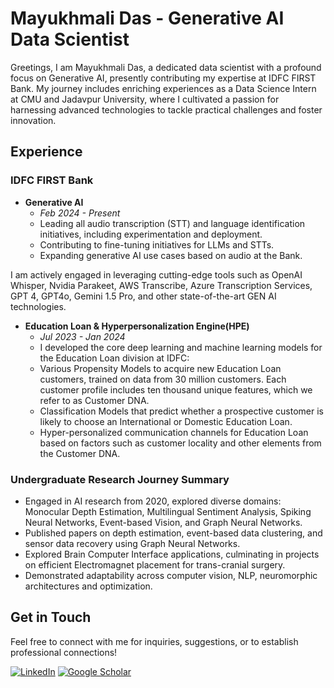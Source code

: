 # Mayukhmali Das - Generative AI Data Scientist

Greetings, I am Mayukhmali Das, a dedicated data scientist with a profound focus on Generative AI, presently contributing my expertise at IDFC FIRST Bank. My journey includes enriching experiences as a Data Science Intern at CMU and Jadavpur University, where I cultivated a passion for harnessing advanced technologies to tackle practical challenges and foster innovation.

## Experience

### IDFC FIRST Bank
- **Generative AI**
  - *Feb 2024 - Present*
  - Leading all audio transcription (STT) and language identification initiatives, including experimentation and deployment.
  - Contributing to fine-tuning initiatives for LLMs and STTs.
  - Expanding generative AI use cases based on audio at the Bank.

I am actively engaged in leveraging cutting-edge tools such as OpenAI Whisper, Nvidia Parakeet, AWS Transcribe, Azure Transcription Services,  GPT 4, GPT4o, Gemini 1.5 Pro, and other state-of-the-art GEN AI technologies.

- **Education Loan & Hyperpersonalization Engine(HPE)**
  - *Jul 2023 - Jan 2024*
  - I developed the core deep learning and machine learning models for the Education Loan division at IDFC:
  - Various Propensity Models to acquire new Education Loan customers, trained on data from 30 million customers. Each customer profile includes ten thousand unique features, which we refer to as Customer DNA.
  - Classification Models that predict whether a prospective customer is likely to choose an International or Domestic Education Loan.
  - Hyper-personalized communication channels for Education Loan based on factors such as customer locality and other elements from the Customer DNA.

### Undergraduate Research Journey Summary
  - Engaged in AI research from 2020, explored diverse domains: Monocular Depth Estimation, Multilingual Sentiment Analysis, Spiking Neural Networks, Event-based Vision, and Graph Neural Networks.
  - Published papers on depth estimation, event-based data clustering, and sensor data recovery using Graph Neural Networks.
  - Explored Brain Computer Interface applications, culminating in projects on efficient Electromagnet placement for trans-cranial surgery.
  - Demonstrated adaptability across computer vision, NLP, neuromorphic architectures and optimization.

## Get in Touch

Feel free to connect with me for inquiries, suggestions, or to establish professional connections!

[![LinkedIn](https://img.shields.io/badge/-LinkedIn-blue?style=flat-square&logo=Linkedin&logoColor=white&link=https://www.linkedin.com/in/mayukhmali-das/)](https://www.linkedin.com/in/mayukhmali-das-7237a1196/)
[![Google Scholar](https://img.shields.io/badge/-Google%20Scholar-blue?style=flat-square&logo=Google%20Scholar&logoColor=white&link=https://scholar.google.com/citations?user=jUzToa8AAAAJ&hl=en)](https://scholar.google.com/citations?user=jUzToa8AAAAJ&hl=en)
